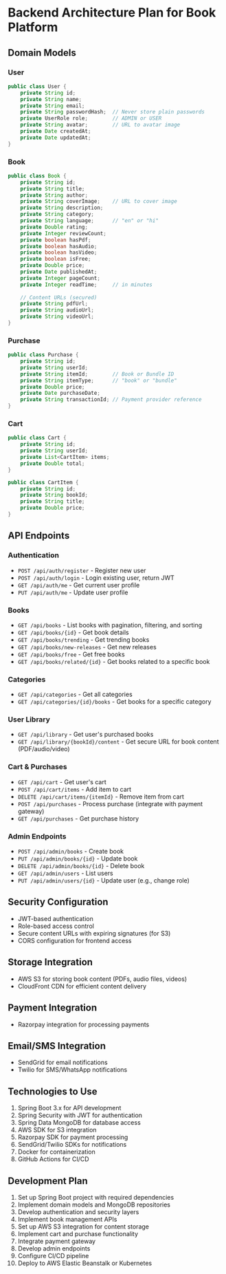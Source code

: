 
# Backend Architecture Plan for Book Platform

## Domain Models

### User
```java
public class User {
    private String id;
    private String name;
    private String email;
    private String passwordHash;  // Never store plain passwords
    private UserRole role;        // ADMIN or USER
    private String avatar;        // URL to avatar image
    private Date createdAt;
    private Date updatedAt;
}
```

### Book
```java
public class Book {
    private String id;
    private String title;
    private String author;
    private String coverImage;    // URL to cover image
    private String description;
    private String category;
    private String language;      // "en" or "hi"
    private Double rating;
    private Integer reviewCount;
    private boolean hasPdf;
    private boolean hasAudio;
    private boolean hasVideo;
    private boolean isFree;
    private Double price;
    private Date publishedAt;
    private Integer pageCount;
    private Integer readTime;     // in minutes
    
    // Content URLs (secured)
    private String pdfUrl;
    private String audioUrl;
    private String videoUrl;
}
```

### Purchase
```java
public class Purchase {
    private String id;
    private String userId;
    private String itemId;        // Book or Bundle ID
    private String itemType;      // "book" or "bundle"
    private Double price;
    private Date purchaseDate;
    private String transactionId; // Payment provider reference
}
```

### Cart
```java
public class Cart {
    private String id;
    private String userId;
    private List<CartItem> items;
    private Double total;
}

public class CartItem {
    private String id;
    private String bookId;
    private String title;
    private Double price;
}
```

## API Endpoints

### Authentication
- `POST /api/auth/register` - Register new user
- `POST /api/auth/login` - Login existing user, return JWT
- `GET /api/auth/me` - Get current user profile
- `PUT /api/auth/me` - Update user profile

### Books
- `GET /api/books` - List books with pagination, filtering, and sorting
- `GET /api/books/{id}` - Get book details
- `GET /api/books/trending` - Get trending books
- `GET /api/books/new-releases` - Get new releases
- `GET /api/books/free` - Get free books
- `GET /api/books/related/{id}` - Get books related to a specific book

### Categories
- `GET /api/categories` - Get all categories
- `GET /api/categories/{id}/books` - Get books for a specific category

### User Library
- `GET /api/library` - Get user's purchased books
- `GET /api/library/{bookId}/content` - Get secure URL for book content (PDF/audio/video)

### Cart & Purchases
- `GET /api/cart` - Get user's cart
- `POST /api/cart/items` - Add item to cart
- `DELETE /api/cart/items/{itemId}` - Remove item from cart
- `POST /api/purchases` - Process purchase (integrate with payment gateway)
- `GET /api/purchases` - Get purchase history

### Admin Endpoints
- `POST /api/admin/books` - Create book
- `PUT /api/admin/books/{id}` - Update book
- `DELETE /api/admin/books/{id}` - Delete book
- `GET /api/admin/users` - List users
- `PUT /api/admin/users/{id}` - Update user (e.g., change role)

## Security Configuration

- JWT-based authentication
- Role-based access control
- Secure content URLs with expiring signatures (for S3)
- CORS configuration for frontend access

## Storage Integration

- AWS S3 for storing book content (PDFs, audio files, videos)
- CloudFront CDN for efficient content delivery

## Payment Integration

- Razorpay integration for processing payments

## Email/SMS Integration

- SendGrid for email notifications
- Twilio for SMS/WhatsApp notifications

## Technologies to Use

1. Spring Boot 3.x for API development
2. Spring Security with JWT for authentication
3. Spring Data MongoDB for database access
4. AWS SDK for S3 integration
5. Razorpay SDK for payment processing
6. SendGrid/Twilio SDKs for notifications
7. Docker for containerization
8. GitHub Actions for CI/CD

## Development Plan

1. Set up Spring Boot project with required dependencies
2. Implement domain models and MongoDB repositories
3. Develop authentication and security layers
4. Implement book management APIs
5. Set up AWS S3 integration for content storage
6. Implement cart and purchase functionality
7. Integrate payment gateway
8. Develop admin endpoints
9. Configure CI/CD pipeline
10. Deploy to AWS Elastic Beanstalk or Kubernetes

